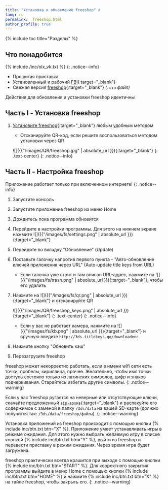 ```yaml
---
title: "Установка и обновление freeshop" #
lang: ru
permalink:  freeshop.html
author_profile: true
---
```

{% include toc title="Разделы" %}

## Что понадобится

{% include /inc/olx_vk.txt %}
{: .notice--info}

* Прошитая приставка 
* Установленный и рабочий [FBI](fbi){:target="_blank"}
* Свежая версия [freeshop](https://notabug.org/Paul_GameDev/freeShop/releases){:target="_blank"} *(`.cia` файл)*

Действия для обновления и установки freeshop идентичны

## Часть I - Установка freeshop

1. [Установите freeshop](games){:target="_blank"} любым удобным методом
	+ Отсканируйте QR-код, если решите воспользоваться методом установки через QR
	
    ![]({{"/images/QR/freeshop.jpg" | absolute_url }}){:target="_blank"}
	{: .text-center}
    {: .notice--info}

## Часть II - Настройка freeshop

Приложение работает только при включенном интернете!
{: .notice--info}

1. Запустите консоль
1. Запустите приложение freeshop из меню Home
1. Дождитесь пока программа обновится
1. Перейдите в настройки программы. Для этого на нижнем экране нажмите ![]({{"/images/fs/settings.png" | absolute_url }}){:target="_blank"}
1. Перейдите во вкладку "Обновление" (Update)
1. Поставьте галочку напротив первого пункта - "Авто-обновление ключей приложения через URL" (Auto-update title keys from URL)
	+ Если галочка уже стоит и там вписан URL-адрес, нажмите на ![]({{"/images/fs/trash.png" | absolute_url }}){:target="_blank"}, чтобы его удалить
1. Нажмите на ![]({{"/images/fs/qr.png" | absolute_url }}){:target="_blank"} и отсканируйте QR 

    ![]({{"/images/QR/freeshop_keys.png" | absolute_url }}){:target="_blank"}
	{: .text-center}
    {: .notice--info}

	+ Если у вас не работает камера, нажмите на ![]({{"/images/fs/kb.png" | absolute_url }}){:target="_blank"} и вручную введите `http://3ds.titlekeys.gq/downloadenc`

1. Нажмите кнопку "Обновить кэш"
1. Перезагрузите freeshop

freeshop может некорректно работать, если в имени wifi сети есть точки, пробелы, кириллица, прочее. Желательно, чтобы имя точки доступа состояло только из латинских символов, цифр и знаков подчеркивания. Старайтесь избегать другие символы.
{: .notice--warning}

Если у вас freeshop ругается на неверные или отсутствующие ключи, скачайте предложенный [`zip-архив`](files/freeShop_data.zip){:target="_blank"} и распакуйте его содержимое с заменой в папку `/3ds/data` на вашей SD-карте (должно получится так: `/3ds/data/freeshop/файлы`).
{: .notice--warning}

Установка приложений из freeshop происходит с помощью кнопки {% include inc/btn.txt btn="X" %}. Приложение умеет устанавливать игры в режиме ожидания. Для этого нужно выбрать желаемую игру в списке кнопкой {% include inc/btn.txt btn="Y" %}, выйти из freeshop и перевести приставку в режим ожидания. Через время игра будет загружена. 

freeshop практически всегда крашится при выходе с помощью кнопки {% include inc/btn.txt btn="START" %}. Для корректного закрытия программы выйдите в меню Home с помощью кнопки {% include inc/btn.txt btn="HOME" %} и нажмите {% include inc/btn.txt btn="X" %} на тайле freeshop, чтобы закрыть его. 
{: .notice--warning}